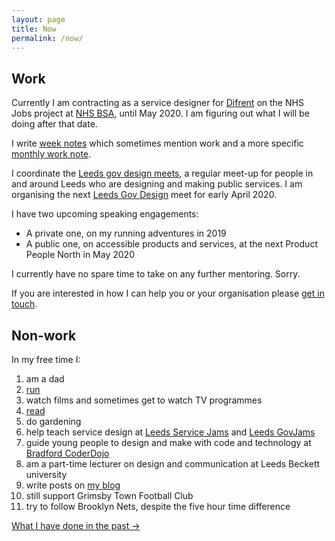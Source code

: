 ```yaml
---
layout: page
title: Now
permalink: /now/
---
```

## Work

Currently I am contracting as a service designer for [Difrent](//difrent.co.uk) on the NHS Jobs project at [NHS BSA](//www.nhsbsa.nhs.uk), until May 2020. I am figuring out what I will be doing after that date.

I write [week notes](/tags/#weeknotes) which sometimes mention work and a more specific [monthly work note](/tags/#work%20notes).

I coordinate the [Leeds gov design meets](/leedsgovdesign/), a regular meet-up for people in and around Leeds who are designing and making public services. I am organising the next [Leeds Gov Design](/leedsgovdesign) meet for early April 2020.

I have two upcoming speaking engagements:

* A private one, on my running adventures in 2019
* A public one, on accessible products and services, at the next Product People North in May 2020

I currently have no spare time to take on any further mentoring. Sorry.

If you are interested in how I can help you or your organisation please [get in touch](/contact).

## Non-work

In my free time I:

1. am a dad
2. [run](https://www.strava.com/athletes/41247532)
3. watch films and sometimes get to watch TV programmes
4. [read](https://www.goodreads.com/user/show/4156043-si-wilson)
5. do gardening
6. help teach service design at [Leeds Service Jams](//gsjleeds.wordpress.com) and [Leeds GovJams](//leedsgovjam.wordpress.com/)
7. guide young people to design and make with code and technology at [Bradford CoderDojo](//bradford-coderdojo.github.io)
8. am a part-time lecturer on design and communication at Leeds Beckett university
9. write posts on [my blog](/all-posts/)
10. still support Grimsby Town Football Club
11. try to follow Brooklyn Nets, despite the five hour time difference

<a href="/past/" class="more-link">What I have done in the past &rarr;</a>
